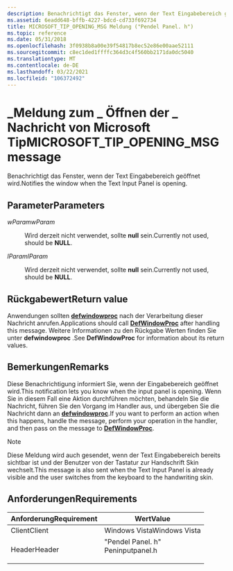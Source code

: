 ```yaml
---
description: Benachrichtigt das Fenster, wenn der Text Eingabebereich geöffnet wird.
ms.assetid: 6eadd648-bffb-4227-bdcd-cd733f692734
title: MICROSOFT_TIP_OPENING_MSG Meldung ("Pendel Panel. h")
ms.topic: reference
ms.date: 05/31/2018
ms.openlocfilehash: 3f0938b8a00e39f54817b8ec52e86e00aae52111
ms.sourcegitcommit: c8ec1ded1ffffc364d3c4f560bb2171da0dc5040
ms.translationtype: MT
ms.contentlocale: de-DE
ms.lasthandoff: 03/22/2021
ms.locfileid: "106372492"
---
```

# <a name="microsoft_tip_opening_msg-message"></a><span data-ttu-id="f936d-103">\_Meldung zum \_ Öffnen der \_ Nachricht von Microsoft Tip</span><span class="sxs-lookup"><span data-stu-id="f936d-103">MICROSOFT\_TIP\_OPENING\_MSG message</span></span>

<span data-ttu-id="f936d-104">Benachrichtigt das Fenster, wenn der Text Eingabebereich geöffnet wird.</span><span class="sxs-lookup"><span data-stu-id="f936d-104">Notifies the window when the Text Input Panel is opening.</span></span>

## <a name="parameters"></a><span data-ttu-id="f936d-105">Parameter</span><span class="sxs-lookup"><span data-stu-id="f936d-105">Parameters</span></span>

<dl> <dt>

<span data-ttu-id="f936d-106">*wParam*</span><span class="sxs-lookup"><span data-stu-id="f936d-106">*wParam*</span></span> 
</dt> <dd>

<span data-ttu-id="f936d-107">Wird derzeit nicht verwendet, sollte **null** sein.</span><span class="sxs-lookup"><span data-stu-id="f936d-107">Currently not used, should be **NULL**.</span></span>

</dd> <dt>

<span data-ttu-id="f936d-108">*lParam*</span><span class="sxs-lookup"><span data-stu-id="f936d-108">*lParam*</span></span> 
</dt> <dd>

<span data-ttu-id="f936d-109">Wird derzeit nicht verwendet, sollte **null** sein.</span><span class="sxs-lookup"><span data-stu-id="f936d-109">Currently not used, should be **NULL**.</span></span>

</dd> </dl>

## <a name="return-value"></a><span data-ttu-id="f936d-110">Rückgabewert</span><span class="sxs-lookup"><span data-stu-id="f936d-110">Return value</span></span>

<span data-ttu-id="f936d-111">Anwendungen sollten [**defwindowproc**](/windows/desktop/api/winuser/nf-winuser-defwindowproca) nach der Verarbeitung dieser Nachricht anrufen.</span><span class="sxs-lookup"><span data-stu-id="f936d-111">Applications should call [**DefWindowProc**](/windows/desktop/api/winuser/nf-winuser-defwindowproca) after handling this message.</span></span> <span data-ttu-id="f936d-112">Weitere Informationen zu den Rückgabe Werten finden Sie unter **defwindowproc** .</span><span class="sxs-lookup"><span data-stu-id="f936d-112">See **DefWindowProc** for information about its return values.</span></span>

## <a name="remarks"></a><span data-ttu-id="f936d-113">Bemerkungen</span><span class="sxs-lookup"><span data-stu-id="f936d-113">Remarks</span></span>

<span data-ttu-id="f936d-114">Diese Benachrichtigung informiert Sie, wenn der Eingabebereich geöffnet wird.</span><span class="sxs-lookup"><span data-stu-id="f936d-114">This notification lets you know when the input panel is opening.</span></span> <span data-ttu-id="f936d-115">Wenn Sie in diesem Fall eine Aktion durchführen möchten, behandeln Sie die Nachricht, führen Sie den Vorgang im Handler aus, und übergeben Sie die Nachricht dann an [**defwindowproc**](/windows/desktop/api/winuser/nf-winuser-defwindowproca).</span><span class="sxs-lookup"><span data-stu-id="f936d-115">If you want to perform an action when this happens, handle the message, perform your operation in the handler, and then pass on the message to [**DefWindowProc**](/windows/desktop/api/winuser/nf-winuser-defwindowproca).</span></span>

> [!Note]  
> <span data-ttu-id="f936d-116">Diese Meldung wird auch gesendet, wenn der Text Eingabebereich bereits sichtbar ist und der Benutzer von der Tastatur zur Handschrift Skin wechselt.</span><span class="sxs-lookup"><span data-stu-id="f936d-116">This message is also sent when the Text Input Panel is already visible and the user switches from the keyboard to the handwriting skin.</span></span>

 

## <a name="requirements"></a><span data-ttu-id="f936d-117">Anforderungen</span><span class="sxs-lookup"><span data-stu-id="f936d-117">Requirements</span></span>



| <span data-ttu-id="f936d-118">Anforderung</span><span class="sxs-lookup"><span data-stu-id="f936d-118">Requirement</span></span> | <span data-ttu-id="f936d-119">Wert</span><span class="sxs-lookup"><span data-stu-id="f936d-119">Value</span></span> |
|-------------------|--------------------------------------------------------------------------------------------|
| <span data-ttu-id="f936d-120">Client</span><span class="sxs-lookup"><span data-stu-id="f936d-120">Client</span></span><br/> | <span data-ttu-id="f936d-121">Windows Vista</span><span class="sxs-lookup"><span data-stu-id="f936d-121">Windows Vista</span></span><br/>                                                                   |
| <span data-ttu-id="f936d-122">Header</span><span class="sxs-lookup"><span data-stu-id="f936d-122">Header</span></span><br/> | <dl> <span data-ttu-id="f936d-123"><dt>"Pendel Panel. h"</dt></span><span class="sxs-lookup"><span data-stu-id="f936d-123"><dt>Peninputpanel.h</dt></span></span> </dl> |



 


